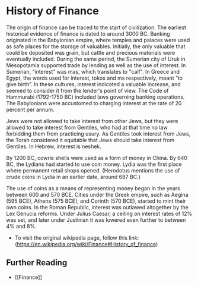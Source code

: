 # History of  Finance

The origin of finance can be traced to the start of civilization. The earliest historical evidence of finance is dated to around 3000 BC. Banking originated in the Babylonian empire, where temples and palaces were used as safe places for the storage of valuables. Initially, the only valuable that could be deposited was grain, but cattle and precious materials were eventually included. During the same period, the Sumerian city of Uruk in Mesopotamia supported trade by lending as well as the use of interest. In Sumerian, “interest” was mas, which translates to "calf". In Greece and Egypt, the words used for interest, tokos and ms respectively, meant “to give birth”. In these cultures, interest indicated a valuable increase, and seemed to consider it from the lender's point of view. The Code of Hammurabi (1792-1750 BC) included laws governing banking operations. The Babylonians were accustomed to charging interest at the rate of 20 percent per annum.

Jews were not allowed to take interest from other Jews, but they were allowed to take interest from Gentiles, who had at that time no law forbidding them from practicing usury. As Gentiles took interest from Jews, the Torah considered it equitable that Jews should take interest from Gentiles. In Hebrew, interest is neshek.

By 1200 BC, cowrie shells were used as a form of money in China. By 640 BC, the Lydians had started to use coin money. Lydia was the first place where permanent retail shops opened. (Herodotus mentions the use of crude coins in Lydia in an earlier date, around 687 BC.)

The use of coins as a means of representing money began in the years between 600 and 570 BCE. Cities under the Greek empire, such as Aegina (595 BCE), Athens (575 BCE), and Corinth (570 BCE), started to mint their own coins. In the Roman Republic, interest was outlawed altogether by the Lex Genucia reforms. Under Julius Caesar, a ceiling on interest rates of 12% was set, and later under Justinian it was lowered even further to between 4% and 8%.

- To visit the original wikipedia page, follow this link: (https://en.wikipedia.org/wiki/Finance#History_of_finance)

## Further Reading
- [[Finance]]